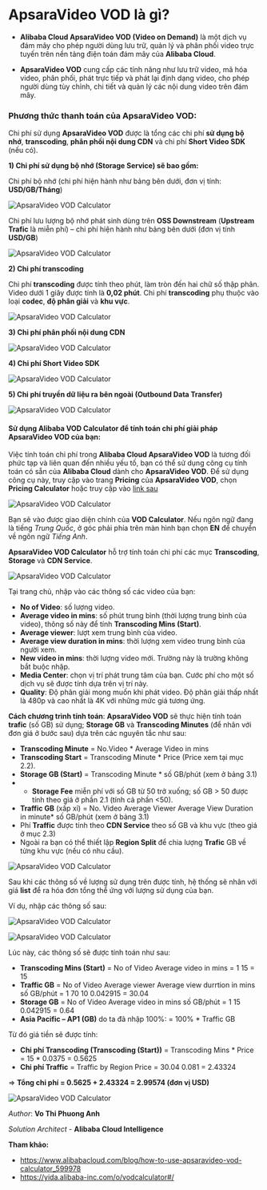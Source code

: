 # ApsaraVideo VOD là gì?

- **Alibaba Cloud ApsaraVideo VOD (Video on Demand)** là một dịch vụ đám mây cho phép người dùng lưu trữ, quản lý và phân phối video trực tuyến trên nền tảng điện toán đám mây của **Alibaba Cloud**.

- **ApsaraVideo VOD** cung cấp các tính năng như lưu trữ video, mã hóa video, phân phối, phát trực tiếp và phát lại định dạng video, cho phép người dùng tùy chỉnh, chi tiết và quản lý các nội dung video trên đám mây.

### Phương thức thanh toán của ApsaraVideo VOD:

Chi phí sử dụng **ApsaraVideo VOD** được là tổng các chi phí **sử dụng bộ nhớ**, **transcoding**, **phân phối nội dung CDN** và chi phí **Short Video SDK** (nếu có).

**1) Chi phí sử dụng bộ nhớ (Storage Service) sẽ bao gồm:**

Chi phí bộ nhớ (chi phí hiện hành như bảng bên dưới, đơn vị tính: **USD/GB/Tháng**)

![ApsaraVideo VOD Calculator](/Image/ApsaraVideo-VOD-Calculator01.png)

Chi phí lưu lượng bộ nhớ phát sinh dùng trên **OSS Downstream** (**Upstream Trafic** là miễn phí) – chi phí hiện hành như bảng bên dưới (đơn vị tính **USD/GB**)

![ApsaraVideo VOD Calculator](/Image/ApsaraVideo-VOD-Calculator02.png)

**2) Chi phí transcoding**

Chi phí **transcoding** được tính theo phút, làm tròn đến hai chữ số thập phân. Video dưới 1 giây được tính là **0,02 phút**. Chi phí **transcoding** phụ thuộc vào loại **codec**, **độ phân giải** và **khu vực**.

![ApsaraVideo VOD Calculator](/Image/ApsaraVideo-VOD-Calculator03.png)

**3) Chi phí phân phối nội dung CDN**

![ApsaraVideo VOD Calculator](/Image/ApsaraVideo-VOD-Calculator04.png)

**4) Chi phí Short Video SDK**

![ApsaraVideo VOD Calculator](/Image/ApsaraVideo-VOD-Calculator05.png)

**5) Chi phí truyền dữ liệu ra bên ngoài (Outbound Data Transfer)**

![ApsaraVideo VOD Calculator](/Image/ApsaraVideo-VOD-Calculator06.png)

#### Sử dụng Alibaba VOD Calculator để tính toán chi phí giải pháp ApsaraVideo VOD của bạn:

Việc tính toán chi phí trong **Alibaba Cloud ApsaraVideo VOD** là tương đối phức tạp và liên quan đến nhiều yếu tố, bạn có thể sử dụng công cụ tính toán có sẵn của **Alibaba Cloud** dành cho **ApsaraVideo VOD**.
Để sử dụng công cụ này, truy cập vào trang **Pricing** của **ApsaraVideo VOD**, chọn **Pricing Calculator** hoặc truy cập vào [link sau](https://yida.alibaba-inc.com/o/vodcalculator#/)

![ApsaraVideo VOD Calculator](/Image/ApsaraVideo-VOD-Calculator07.png)

Bạn sẽ vào được giao diện chính của **VOD Calculator**. Nếu ngôn ngữ đang là tiếng *Trung Quốc*, ở góc phải phía trên màn hình bạn chọn **EN** để chuyển về ngôn ngữ *Tiếng Anh*. 

**ApsaraVideo VOD Calculator** hỗ trợ tính toán chi phí các mục **Transcoding**, **Storage** và **CDN Service**.

![ApsaraVideo VOD Calculator](/Image/ApsaraVideo-VOD-Calculator08.png)

Tại trang chủ, nhập vào các thông số các video của bạn:

- **No of Video**: số lượng video.
- **Average video in mins**: số phút trung bình (thời lượng trung bình của video), thông số này để tính **Transcoding Mins (Start)**.
- **Average viewer**: lượt xem trung bình của video.
- **Average view duration in mins**: thời lượng xem video trung bình của người xem.
- **New video in mins**: thời lượng video mới. Trường này là trường không bắt buộc nhập.
- **Media Center**: chọn vị trí phát trung tâm của bạn. Cước phí cho một số dịch vụ sẽ được tính dựa trên vị trí này.
- **Quality**: Độ phân giải mong muốn khi phát video. Độ phân giải thấp nhất là 480p và cao nhất là 4K với những mức giá tương ứng.

**Cách chương trình tính toán**: **ApsaraVideo VOD** sẽ thực hiện tính toán **trafic** (số GB) sử dụng; **Storage GB** và **Transcoding Minutes** (để nhân với đơn giá ở bước sau) dựa trên các nguyên tắc như sau:

- **Transcoding Minute** = No.Video * Average Video in mins
- **Transcoding Start** = Transcoding Minute * Price (Price xem tại mục 2.2).
- **Storage GB (Start)** = Transcoding Minute * số GB/phút (xem ở bảng 3.1)
- - **Storage Fee** miễn phí với số GB từ 50 trở xuống; số GB > 50 được tính theo giá ở phần 2.1 (tính cả phần <50).
- **Traffic GB** (xấp xỉ) = No. Video Average Viewer Average View Duration in minute* số GB/phút (xem ở bảng 3.1)
- Phí **Traffic** được tính theo **CDN Service** theo số GB và khu vực (theo giá ở mục 2.3)
- Ngoài ra bạn có thể thiết lập **Region Split** để chia lượng **Trafic** GB về từng khu vực (nếu có nhu cầu).
 
![ApsaraVideo VOD Calculator](/Image/ApsaraVideo-VOD-Calculator09.png)

Sau khi các thông số về lượng sử dụng trên được tính, hệ thống sẽ nhân với giá **list** để ra hóa đơn tổng thể ứng với lượng sử dụng của bạn.

Ví dụ, nhập các thông số sau:

![ApsaraVideo VOD Calculator](/Image/ApsaraVideo-VOD-Calculator010.png)

![ApsaraVideo VOD Calculator](/Image/ApsaraVideo-VOD-Calculator011.png)

Lúc này, các thông số sẽ được tính toán như sau:

- **Transcoding Mins (Start)** = No of Video Average video in mins = 1 15 = 15
- **Traffic GB** = No of Video Average viewer Average view durrtion in mins số GB/phút = 1 70 10 0.042915 = 30.04
- **Storage GB** = No of Video Average video in mins số GB/phút
= 1 15 0.042915 = 0.64
- **Asia Pacific – AP1 (GB)** do ta đã nhập 100%: = 100% * Traffic GB

Từ đó giá tiền sẽ được tính:

- **Chi phí Transcoding (Transcoding (Start))** = Transcoding Mins * Price
= 15 * 0.0375 = 0.5625
- **Chi phí Traffic** = Traffic by Region Price = 30.04 0.081 = 2.43324

=> **Tổng chi phí = 0.5625 + 2.43324 = 2.99574 (đơn vị USD)**

![ApsaraVideo VOD Calculator](/Image/ApsaraVideo-VOD-Calculator012.png)
    
*Author*: **Vo Thi Phuong Anh**

*Solution Architect* - **Alibaba Cloud Intelligence**

**Tham khảo:**

- https://www.alibabacloud.com/blog/how-to-use-apsaravideo-vod-calculator_599978
- https://yida.alibaba-inc.com/o/vodcalculator#/